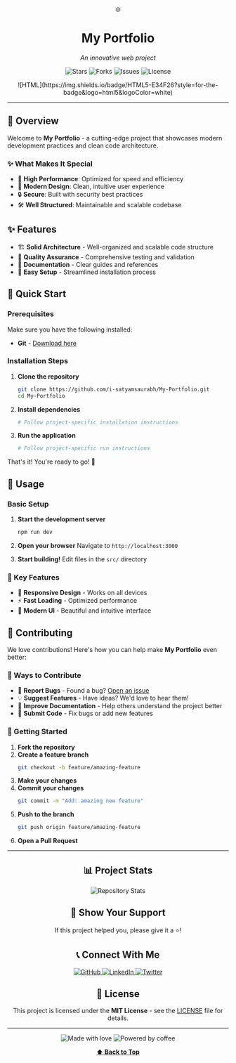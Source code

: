 <div align="center">

🌐

# My Portfolio

*An innovative web project*

<p align="center">
  <img src="https://img.shields.io/github/stars/i-satyamsaurabh/My-Portfolio?style=for-the-badge&logo=github&color=gold" alt="Stars"/>
  <img src="https://img.shields.io/github/forks/i-satyamsaurabh/My-Portfolio?style=for-the-badge&logo=github&color=blue" alt="Forks"/>
  <img src="https://img.shields.io/github/issues/i-satyamsaurabh/My-Portfolio?style=for-the-badge&logo=github&color=red" alt="Issues"/>
  <img src="https://img.shields.io/github/license/i-satyamsaurabh/My-Portfolio?style=for-the-badge&color=green" alt="License"/>
</p>

<p align="center">![HTML](https://img.shields.io/badge/HTML5-E34F26?style=for-the-badge&logo=html5&logoColor=white)</p>

</div>

---

## 🌟 Overview

Welcome to **My Portfolio** - a cutting-edge project that showcases modern development practices and clean code architecture.

### ✨ What Makes It Special

- 🚀 **High Performance**: Optimized for speed and efficiency
- 📱 **Modern Design**: Clean, intuitive user experience
- 🔒 **Secure**: Built with security best practices
- 🛠️ **Well Structured**: Maintainable and scalable codebase

## ✨ Features

- 🏗️ **Solid Architecture** - Well-organized and scalable code structure
- 🧪 **Quality Assurance** - Comprehensive testing and validation
- 📖 **Documentation** - Clear guides and references
- 🔧 **Easy Setup** - Streamlined installation process

## 🚀 Quick Start

### Prerequisites

Make sure you have the following installed:

- **Git** - [Download here](https://git-scm.com/downloads)

### Installation Steps

1. **Clone the repository**
   ```bash
   git clone https://github.com/i-satyamsaurabh/My-Portfolio.git
   cd My-Portfolio
   ```

2. **Install dependencies**
   ```bash
   # Follow project-specific installation instructions
   ```

3. **Run the application**
   ```bash
   # Follow project-specific run instructions
   ```

That's it! You're ready to go! 🎉

## 🎯 Usage

### Basic Setup

1. **Start the development server**
   ```bash
   npm run dev
   ```

2. **Open your browser**
   Navigate to `http://localhost:3000`

3. **Start building!**
   Edit files in the `src/` directory

### 🌟 Key Features

- 📱 **Responsive Design** - Works on all devices
- ⚡ **Fast Loading** - Optimized performance
- 🎨 **Modern UI** - Beautiful and intuitive interface

## 🤝 Contributing

We love contributions! Here's how you can help make **My Portfolio** even better:

### 🌟 Ways to Contribute

- 🐛 **Report Bugs** - Found a bug? [Open an issue](https://github.com/i-satyamsaurabh/My-Portfolio/issues)
- 💡 **Suggest Features** - Have ideas? We'd love to hear them!
- 📝 **Improve Documentation** - Help others understand the project better
- 🔧 **Submit Code** - Fix bugs or add new features

### 🚀 Getting Started

1. **Fork the repository**
2. **Create a feature branch**
   ```bash
   git checkout -b feature/amazing-feature
   ```
3. **Make your changes**
4. **Commit your changes**
   ```bash
   git commit -m "Add: amazing new feature"
   ```
5. **Push to the branch**
   ```bash
   git push origin feature/amazing-feature
   ```
6. **Open a Pull Request**

---

<div align="center">

## 📊 Project Stats

<img src="https://github-readme-stats.vercel.app/api/pin/?username=i-satyamsaurabh&repo=My-Portfolio&theme=tokyonight&hide_border=true" alt="Repository Stats"/>

## 🌟 Show Your Support

If this project helped you, please give it a ⭐!

## 📞 Connect With Me

<p align="center">
  <a href="https://github.com/i-satyamsaurabh">
    <img src="https://img.shields.io/badge/GitHub-100000?style=for-the-badge&logo=github&logoColor=white" alt="GitHub"/>
  </a>
  <a href="https://linkedin.com/in/i-satyamsaurabh">
    <img src="https://img.shields.io/badge/LinkedIn-0077B5?style=for-the-badge&logo=linkedin&logoColor=white" alt="LinkedIn"/>
  </a>
  <a href="https://twitter.com/i-satyamsaurabh">
    <img src="https://img.shields.io/badge/Twitter-1DA1F2?style=for-the-badge&logo=twitter&logoColor=white" alt="Twitter"/>
  </a>
</p>

## 📝 License

This project is licensed under the **MIT License** - see the [LICENSE](LICENSE) file for details.

---

<p align="center">
  <img src="https://img.shields.io/badge/Made%20with-❤️-red?style=for-the-badge" alt="Made with love"/>
  <img src="https://img.shields.io/badge/Powered%20by-☕-brown?style=for-the-badge" alt="Powered by coffee"/>
</p>

**[⬆ Back to Top](#top)**

</div>